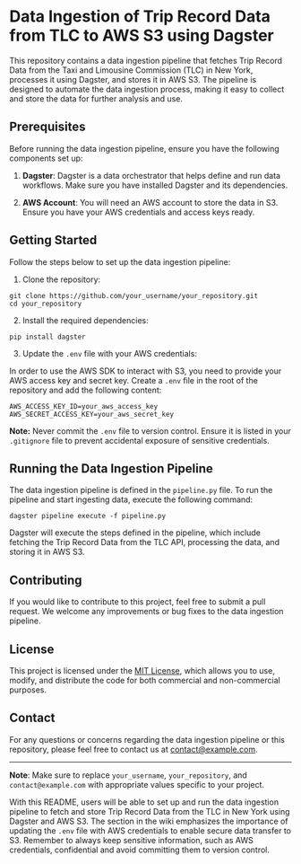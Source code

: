 # Data Ingestion of Trip Record Data from TLC to AWS S3 using Dagster

This repository contains a data ingestion pipeline that fetches Trip Record Data from the Taxi and Limousine Commission (TLC) in New York, processes it using Dagster, and stores it in AWS S3. The pipeline is designed to automate the data ingestion process, making it easy to collect and store the data for further analysis and use.



## Prerequisites

Before running the data ingestion pipeline, ensure you have the following components set up:

1. **Dagster**: Dagster is a data orchestrator that helps define and run data workflows. Make sure you have installed Dagster and its dependencies.

2. **AWS Account**: You will need an AWS account to store the data in S3. Ensure you have your AWS credentials and access keys ready.

## Getting Started

Follow the steps below to set up the data ingestion pipeline:

1. Clone the repository:

```
git clone https://github.com/your_username/your_repository.git
cd your_repository
```

2. Install the required dependencies:

```
pip install dagster
```

3. Update the `.env` file with your AWS credentials:

In order to use the AWS SDK to interact with S3, you need to provide your AWS access key and secret key. Create a `.env` file in the root of the repository and add the following content:

```dotenv
AWS_ACCESS_KEY_ID=your_aws_access_key
AWS_SECRET_ACCESS_KEY=your_aws_secret_key
```

**Note:** Never commit the `.env` file to version control. Ensure it is listed in your `.gitignore` file to prevent accidental exposure of sensitive credentials.

## Running the Data Ingestion Pipeline

The data ingestion pipeline is defined in the `pipeline.py` file. To run the pipeline and start ingesting data, execute the following command:

```
dagster pipeline execute -f pipeline.py
```

Dagster will execute the steps defined in the pipeline, which include fetching the Trip Record Data from the TLC API, processing the data, and storing it in AWS S3.

## Contributing

If you would like to contribute to this project, feel free to submit a pull request. We welcome any improvements or bug fixes to the data ingestion pipeline.

## License

This project is licensed under the [MIT License](LICENSE), which allows you to use, modify, and distribute the code for both commercial and non-commercial purposes.

## Contact

For any questions or concerns regarding the data ingestion pipeline or this repository, please feel free to contact us at contact@example.com.

---
**Note**: Make sure to replace `your_username`, `your_repository`, and `contact@example.com` with appropriate values specific to your project.

With this README, users will be able to set up and run the data ingestion pipeline to fetch and store Trip Record Data from the TLC in New York using Dagster and AWS S3. The section in the wiki emphasizes the importance of updating the `.env` file with AWS credentials to enable secure data transfer to S3. Remember to always keep sensitive information, such as AWS credentials, confidential and avoid committing them to version control.